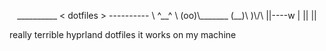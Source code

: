 
<p style="text-align: center;">
 __________
< dotfiles >
 ----------
        \   ^__^
         \  (oo)\_______
            (__)\       )\/\
                ||----w |
                ||     ||
</p>

really terrible hyprland dotfiles
it works on my machine
